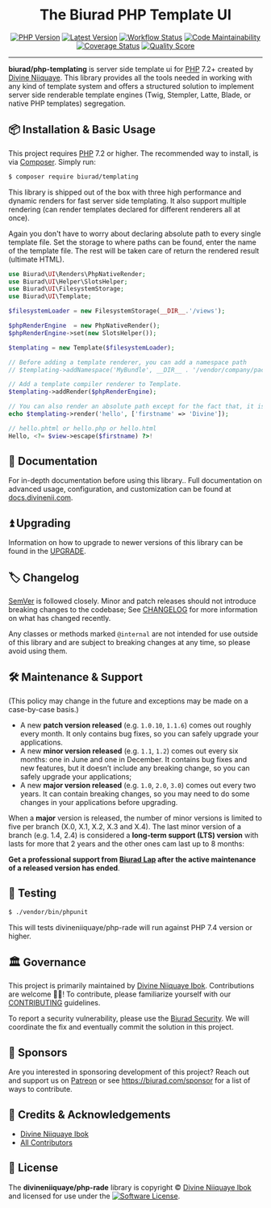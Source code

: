 <div align="center">

# The Biurad PHP Template UI

[![PHP Version](https://img.shields.io/packagist/php-v/biurad/templating.svg?style=flat-square&colorB=%238892BF)](http://php.net)
[![Latest Version](https://img.shields.io/packagist/v/biurad/templating.svg?style=flat-square)](https://packagist.org/packages/biurad/templating)
[![Workflow Status](https://img.shields.io/github/workflow/status/biurad/php-templating/build?style=flat-square)](https://github.com/biurad/php-templating/actions?query=workflow%3Abuild)
[![Code Maintainability](https://img.shields.io/codeclimate/maintainability/biurad/php-templating?style=flat-square)](https://codeclimate.com/github/biurad/php-templating)
[![Coverage Status](https://img.shields.io/codecov/c/github/biurad/php-templating?style=flat-square)](https://codecov.io/gh/biurad/php-templating)
[![Quality Score](https://img.shields.io/scrutinizer/g/biurad/php-templating.svg?style=flat-square)](https://scrutinizer-ci.com/g/biurad/php-templating)

</div>

---

**biurad/php-templating** is server side template ui for [PHP] 7.2+ created by [Divine Niiquaye][@divineniiquaye]. This library provides all the tools needed in working with any kind of template system and offers a structured solution to implement server side renderable template engines (Twig, Stempler, Latte, Blade, or native PHP templates) segregation.

## 📦 Installation & Basic Usage

This project requires [PHP] 7.2 or higher. The recommended way to install, is via [Composer]. Simply run:

```bash
$ composer require biurad/templating
```

This library is shipped out of the box with three high performance and dynamic renders for fast server side templating. It also support multiple rendering (can render templates declared for different renderers all at once).

Again you don't have to worry about declaring absolute path to every single template file. Set the storage to where paths can be found, enter the name of the template file. The rest will be taken care of return the rendered result (ultimate HTML).

```php
use Biurad\UI\Renders\PhpNativeRender;
use Biurad\UI\Helper\SlotsHelper;
use Biurad\UI\FilesystemStorage;
use Biurad\UI\Template;

$filesystemLoader = new FilesystemStorage(__DIR__.'/views');

$phpRenderEngine  = new PhpNativeRender();
$phpRenderEngine->set(new SlotsHelper());

$templating = new Template($filesystemLoader);

// Before adding a template renderer, you can add a namespace path
// $templating->addNamespace('MyBundle', __DIR__ . '/vendor/company/package/Resources');

// Add a template compiler renderer to Template.
$templating->addRender($phpRenderEngine);

// You can also render an absolute path except for the fact that, it is not cacheable.
echo $templating->render('hello', ['firstname' => 'Divine']);

// hello.phtml or hello.php or hello.html
Hello, <?= $view->escape($firstname) ?>!
```

## 📓 Documentation

For in-depth documentation before using this library.. Full documentation on advanced usage, configuration, and customization can be found at [docs.divinenii.com][docs].

## ⏫ Upgrading

Information on how to upgrade to newer versions of this library can be found in the [UPGRADE].

## 🏷️ Changelog

[SemVer](http://semver.org/) is followed closely. Minor and patch releases should not introduce breaking changes to the codebase; See [CHANGELOG] for more information on what has changed recently.

Any classes or methods marked `@internal` are not intended for use outside of this library and are subject to breaking changes at any time, so please avoid using them.

## 🛠️ Maintenance & Support

(This policy may change in the future and exceptions may be made on a case-by-case basis.)

- A new **patch version released** (e.g. `1.0.10`, `1.1.6`) comes out roughly every month. It only contains bug fixes, so you can safely upgrade your applications.
- A new **minor version released** (e.g. `1.1`, `1.2`) comes out every six months: one in June and one in December. It contains bug fixes and new features, but it doesn’t include any breaking change, so you can safely upgrade your applications;
- A new **major version released** (e.g. `1.0`, `2.0`, `3.0`) comes out every two years. It can contain breaking changes, so you may need to do some changes in your applications before upgrading.

When a **major** version is released, the number of minor versions is limited to five per branch (X.0, X.1, X.2, X.3 and X.4). The last minor version of a branch (e.g. 1.4, 2.4) is considered a **long-term support (LTS) version** with lasts for more that 2 years and the other ones cam last up to 8 months:

**Get a professional support from [Biurad Lap][] after the active maintenance of a released version has ended**.

## 🧪 Testing

```bash
$ ./vendor/bin/phpunit
```

This will tests divineniiquaye/php-rade will run against PHP 7.4 version or higher.

## 🏛️ Governance

This project is primarily maintained by [Divine Niiquaye Ibok][@divineniiquaye]. Contributions are welcome 👷‍♀️! To contribute, please familiarize yourself with our [CONTRIBUTING] guidelines.

To report a security vulnerability, please use the [Biurad Security](https://security.biurad.com). We will coordinate the fix and eventually commit the solution in this project.

## 🙌 Sponsors

Are you interested in sponsoring development of this project? Reach out and support us on [Patreon](https://www.patreon.com/biurad) or see <https://biurad.com/sponsor> for a list of ways to contribute.

## 👥 Credits & Acknowledgements

- [Divine Niiquaye Ibok][@divineniiquaye]
- [All Contributors][]

## 📄 License

The **divineniiquaye/php-rade** library is copyright © [Divine Niiquaye Ibok](https://divinenii.com) and licensed for use under the [![Software License](https://img.shields.io/badge/License-BSD--3-brightgreen.svg?style=flat-square)](LICENSE).

[PHP]: https://php.net
[Composer]: https://getcomposer.org
[@divineniiquaye]: https://github.com/divineniiquaye
[docs]: https://docs.biurad.com/php/templating
[commit]: https://commits.biurad.com/php-templating.git
[UPGRADE]: UPGRADE-1.x.md
[CHANGELOG]: CHANGELOG-0.x.md
[CONTRIBUTING]: ./.github/CONTRIBUTING.md
[All Contributors]: https://github.com/biurad/php-templating/contributors
[Biurad Lap]: https://team.biurad.com
[email]: support@biurad.com
[message]: https://projects.biurad.com/message
